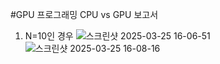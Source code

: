 #GPU 프로그래밍 
CPU vs GPU 보고서
1. N=10인 경우
![스크린샷 2025-03-25 16-06-51](https://github.com/user-attachments/assets/f679248c-95c3-45bb-b09f-972d665f9df8)
![스크린샷 2025-03-25 16-08-16](https://github.com/user-attachments/assets/f904b37d-0e72-4999-9c74-92efd007caed)

